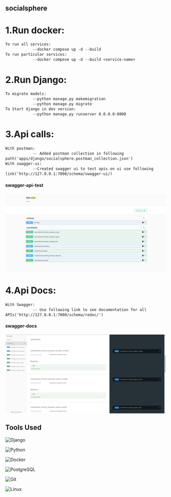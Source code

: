 ## socialsphere


# 1.Run docker:
    To run all services:
                --docker compose up -d --build 
    To run particular services:
                --docker compose up -d --build <service-name>

# 2.Run Django:
    To migrate models:
                --python manage.py makemigration
                --python manage.py migrate
    To Start django in dev version:
                --python manage.py runserver 0.0.0.0:8000
    
# 3.Api calls:
    With postman:
                -- Added postman collection in following path('apps/django/socialsphere.postman_collection.json')
    With swagger-ui:
                --Created swagger ui to test apis on ui use following link('http://127.0.0.1:7000/schema/swagger-ui/)
#### swagger-api-test
![Alt text](apps/images/api_test.png)

    
# 4.Api Docs:
    With Swagger:
                -- Use following link to see documentation for all APIs('http://127.0.0.1:7000/schema/redoc/')

#### swagger-docs

![Alt text](apps/images/api_docs.png)


## Tools Used
![Django](https://img.shields.io/badge/Django-4.2.15-092E20?logo=django&logoColor=092E20&labelColor=44B78B) 

![Python](https://img.shields.io/badge/Python-3.10.14-FFD343?logo=python&logoColor=3776AB&labelColor=306998) 

![Docker](https://img.shields.io/badge/Docker-26.1.4-0db7ed?logo=docker&logoColor=2496ED&labelColor=384D54) 

![PostgreSQL](https://img.shields.io/badge/PostgreSQL-13-336791?logo=postgresql&logoColor=FFFFFF&labelColor=0064a5) 

![Git](https://img.shields.io/badge/Git-2.30-F1502F?logo=git&logoColor=F05032&labelColor=E44C30) 

![Linux](https://img.shields.io/badge/Linux-Ubuntu%2020.04-E95420?logo=ubuntu&logoColor=E95420&labelColor=DD4814)

